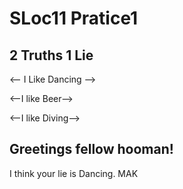 # SLoc11 Pratice1

## 2 Truths 1 Lie
<-- I Like Dancing -->

<--I like Beer-->

<--I like Diving-->

## Greetings fellow hooman!

I think your lie is Dancing. MAK
